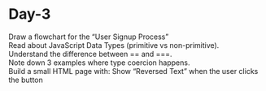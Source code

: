 # Day-3
Draw a flowchart for the “User Signup Process”
<br>
Read about JavaScript Data Types (primitive vs non-primitive).
<br>
Understand the difference between == and ===.
<br>
Note down 3 examples where type coercion happens.
<br>
Build a small HTML page with: Show “Reversed Text” when the user clicks the button
